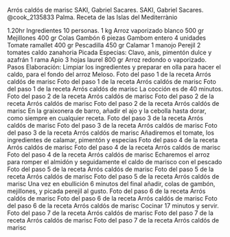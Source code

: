 Arrós caldós de marisc
SAKI, Gabriel Sacares.
SAKI, Gabriel Sacares.
@cook_2135833
 Palma.
Receta de las Islas del Mediterrànio

 1.20hr
Ingredientes
 10 personas.
1 kg Arroz vaporizado blanco
500 gr Mejillones
400 gr Colas Gambón
6 piezas Gambom entero
4 unidades Tomate ramallet
400 gr Pescadilla
450 gr Calamar
1 manojo Perejil
2 tomates
caldo
zanahoria Picada
Especias: Clavo, anís, pimentón dulce y azafrán
1 rama Apio
3 hojas laurel
800 gr Arroz redondo o vaporizado.
Pasos
Elaboración: Limpiar los ingredientes y preparar en olla para hacer el caldo, para el fondo del arroz Meloso.
Foto del paso 1 de la receta Arrós caldós de marisc
Foto del paso 1 de la receta Arrós caldós de marisc
Foto del paso 1 de la receta Arrós caldós de marisc
La cocción es de 40 minutos.
Foto del paso 2 de la receta Arrós caldós de marisc
Foto del paso 2 de la receta Arrós caldós de marisc
Foto del paso 2 de la receta Arrós caldós de marisc
En la graixonera de barro, añadir el ajo y la cebolla hasta dorar, como siempre en cualquier receta.
Foto del paso 3 de la receta Arrós caldós de marisc
Foto del paso 3 de la receta Arrós caldós de marisc
Foto del paso 3 de la receta Arrós caldós de marisc
Añadiremos el tomate, los ingredientes de calamar, pimentón y especias
Foto del paso 4 de la receta Arrós caldós de marisc
Foto del paso 4 de la receta Arrós caldós de marisc
Foto del paso 4 de la receta Arrós caldós de marisc
Echaremos el arroz para romper el almidón y seguidamente el caldo de marisco con el pescado
Foto del paso 5 de la receta Arrós caldós de marisc
Foto del paso 5 de la receta Arrós caldós de marisc
Foto del paso 5 de la receta Arrós caldós de marisc
Una vez en ebullición 6 minutos del final añadir, colas de gambón, mejillones, y picada perejil al gusto.
Foto del paso 6 de la receta Arrós caldós de marisc
Foto del paso 6 de la receta Arrós caldós de marisc
Foto del paso 6 de la receta Arrós caldós de marisc
Cocinar 17 minutos y servir.
Foto del paso 7 de la receta Arrós caldós de marisc
Foto del paso 7 de la receta Arrós caldós de marisc
Foto del paso 7 de la receta Arrós caldós de marisc